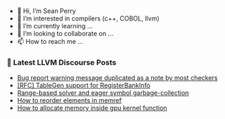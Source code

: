 - 👋 Hi, I’m Sean Perry
- 👀 I’m interested in compilers (c++, COBOL, llvm)
- 🌱 I’m currently learning ...
- 💞️ I’m looking to collaborate on ...
- 📫 How to reach me ...

<!---
s66perry/s66perry is a ✨ special ✨ repository because its `README.md` (this file) appears on your GitHub profile.
You can click the Preview link to take a look at your changes.
--->
### 📕 Latest LLVM Discourse Posts

<!-- DISCOURSE-LLVM:START -->
- [Bug report warning message duplicated as a note by most checkers](https://discourse.llvm.org/t/bug-report-warning-message-duplicated-as-a-note-by-most-checkers/74480#post_8)
- [[RFC] TableGen support for RegisterBankInfo](https://discourse.llvm.org/t/rfc-tablegen-support-for-registerbankinfo/74459?page=2#post_21)
- [Range-based solver and eager symbol garbage-collection](https://discourse.llvm.org/t/range-based-solver-and-eager-symbol-garbage-collection/74670#post_7)
- [How to reorder elements in memref](https://discourse.llvm.org/t/how-to-reorder-elements-in-memref/74723#post_5)
- [How to allocate memory inside gpu kernel function](https://discourse.llvm.org/t/how-to-allocate-memory-inside-gpu-kernel-function/74678#post_18)
<!-- DISCOURSE-LLVM:END -->
